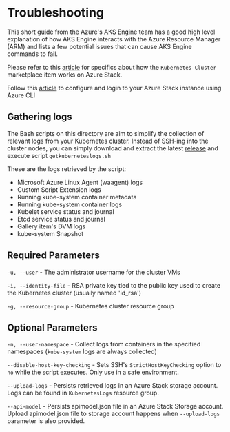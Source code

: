 # Troubleshooting

This short [guide](https://github.com/Azure/aks-engine/blob/master/docs/howto/troubleshooting.md) from the Azure's AKS Engine team has a good high level explanation of how AKS Engine interacts with the Azure Resource Manager (ARM) and lists a few potential issues that can cause AKS Engine commands to fail.

Please refer to this [article](https://docs.microsoft.com/en-us/azure/azure-stack/user/azure-stack-solution-template-kubernetes-trouble) for specifics about how the `Kubernetes Cluster` marketplace item works on Azure Stack.

Follow this [article](https://docs.microsoft.com/azure-stack/user/azure-stack-version-profiles-azurecli2) to configure and login to your Azure Stack instance using Azure CLI

## Gathering logs

The Bash scripts on this directory are aim to simplify the collection of relevant logs from your Kubernetes cluster. Instead of SSH-ing into the cluster nodes, you can simply download and extract the latest [release](https://github.com/msazurestackworkloads/azurestack-gallery/raw/master/diagnosis/Diagnosis.zip) and execute script `getkuberneteslogs.sh`  

These are the logs retrieved by the script:

- Microsoft Azure Linux Agent (waagent) logs
- Custom Script Extension logs
- Running kube-system container metadata
- Running kube-system container logs
- Kubelet service status and journal
- Etcd service status and journal
- Gallery item's DVM logs
- kube-system Snapshot

## Required Parameters 

`-u, --user`           - The administrator username for the cluster VMs

`-i, --identity-file`  - RSA private key tied to the public key used to create the Kubernetes cluster (usually named 'id_rsa')

`-g, --resource-group` - Kubernetes cluster resource group

## Optional Parameters

`-n, --user-namespace`        - Collect logs from containers in the specified namespaces (`kube-system` logs are always collected)

`--disable-host-key-checking` - Sets SSH's `StrictHostKeyChecking` option to `no` while the script executes. Only use in a safe environment.

`--upload-logs`                - Persists retrieved logs in an Azure Stack storage account. Logs can be found in `KubernetesLogs` resource group.

`--api-model`                  - Persists apimodel.json file in an Azure Stack Storage account. 
                                 Upload apimodel.json file to storage account happens when `--upload-logs` parameter is also provided.

